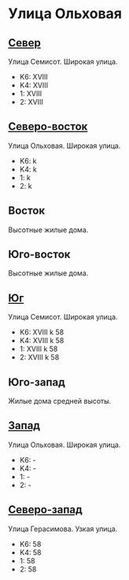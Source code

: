 # Улица Ольховая

## [Север](./10440040.md)

Улица Семисот.
Широкая улица.

* K6:   XVIII
* K4:   XVIII
* 1:    XVIII
* 2:    XVIII

## [Северо-восток](./10450040.md)

Улица Ольховая.
Широкая улица.

* K6:   k
* K4:   k
* 1:    k
* 2:    k

## Восток

Высотные жилые дома.

## Юго-восток

Высотные жилые дома.

## [Юг](./10440055.md)

Улица Семисот.
Широкая улица.

* K6:   XVIII
        k
        58
* K4:   XVIII
        k
        58
* 1:    XVIII
        k
        58
* 2:    XVIII
        k
        58

## Юго-запад

Жилые дома средней высоты.

## [Запад](./10420050.md)

Улица Ольховая.
Широкая улица.

* K6:   -
* K4:   -
* 1:    -
* 2:    -

## [Северо-запад](./10420040.md)

Улица Герасимова.
Узкая улица.

* K6:   58
* K4:   58
* 1:    58
* 2:    58
